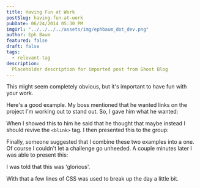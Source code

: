 ```yaml
---
title: Having Fun at Work
postSlug: having-fun-at-work
pubDate: 06/24/2014 05:30 PM
imgUrl: "../../../../assets/img/ephbaum_dot_dev.png"
author: Eph Baum
featured: false
draft: false
tags:
  - relevant-tag
description:
  Placeholder description for imported post from Ghost Blog
---
```


This might seem completely obvious, but it's important to have fun with your work.

Here's a good example. My boss mentioned that he wanted links on the project I'm working out to stand out. So, I gave him what he wanted:

When I showed this to him he said that he thought that maybe instead I should revive the `<blink>` tag. I then presented this to the group:

Finally, someone suggested that I combine these two examples into a one. Of course I couldn't let a challenge go unheeded. A couple minutes later I was able to present this:

I was told that this was 'glorious'.

With that a few lines of CSS was used to break up the day a little bit.
